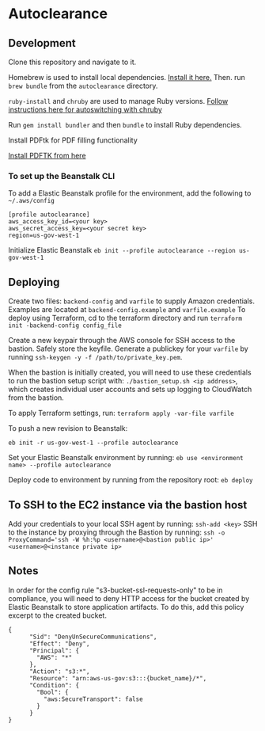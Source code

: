 # Autoclearance

## Development
Clone this repository and navigate to it.

Homebrew is used to install local dependencies. [Install it here.](https://brew.sh/)
Then. run `brew bundle` from the `autoclearance` directory.

`ruby-install` and `chruby` are used to manage Ruby versions.
[Follow instructions here for autoswitching with chruby](https://github.com/postmodern/chruby#auto-switching)

Run `gem install bundler` and then `bundle` to install Ruby dependencies.

Install PDFtk for PDF filling functionality

[Install PDFTK from here](https://www.pdflabs.com/tools/pdftk-the-pdf-toolkit/pdftk_server-2.02-mac_osx-10.11-setup.pkg)

### To set up the Beanstalk CLI
To add a Elastic Beanstalk profile for the environment, add the following to `~/.aws/config`
```
[profile autoclearance]
aws_access_key_id=<your key>
aws_secret_access_key=<your secret key>
region=us-gov-west-1
```

Initialize Elastic Beanstalk
`eb init --profile autoclearance --region us-gov-west-1`

## Deploying
Create two files: `backend-config` and `varfile` to supply Amazon credentials. Examples are located at `backend-config.example` and `varfile.example`
To deploy using Terraform, cd to the terraform directory and run `terraform init -backend-config config_file`

Create a new keypair through the AWS console for SSH access to the bastion. Safely store the keyfile.
Generate a publickey for your `varfile` by running `ssh-keygen -y -f /path/to/private_key.pem`.

When the bastion is initially created, you will need to use these credentials to run the bastion setup script
with: `./bastion_setup.sh <ip address>`,
which creates individual user accounts and sets up logging to CloudWatch from the bastion.

To apply Terraform settings, run: `terraform apply -var-file varfile`

To push a new revision to Beanstalk:
```
eb init -r us-gov-west-1 --profile autoclearance
```

Set your Elastic Beanstalk environment by running:
`eb use <environment name> --profile autoclearance`

Deploy code to environment by running from the repository root:
`eb deploy`


## To SSH to the EC2 instance via the bastion host
Add your credentials to your local SSH agent by running: `ssh-add <key>`
SSH to the instance by proxying through the Bastion by running:
`ssh -o ProxyCommand='ssh -W %h:%p <username>@<bastion public ip>' <username>@<instance private ip>`

## Notes
In order for the config rule "s3-bucket-ssl-requests-only" to be in compliance, you will need to deny HTTP access for the bucket created by Elastic Beanstalk to store application artifacts. To do this, add this policy excerpt to the created bucket.
```
{
      "Sid": "DenyUnSecureCommunications",
      "Effect": "Deny",
      "Principal": {
        "AWS": "*"
      },
      "Action": "s3:*",
      "Resource": "arn:aws-us-gov:s3:::{bucket_name}/*",
      "Condition": {
        "Bool": {
          "aws:SecureTransport": false
        }
      }
}
```

